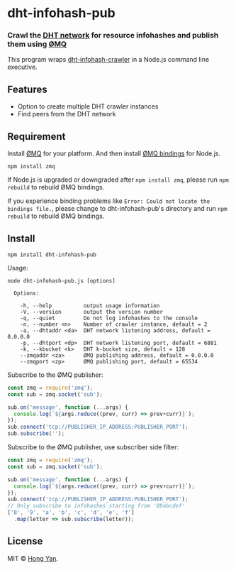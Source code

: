 # dht-infohash-pub

### Crawl the [DHT network](http://www.bittorrent.org/beps/bep_0005.html) for resource infohashes and publish them using [ØMQ](http://zeromq.org/)

This program wraps [dht-infohash-crawler](https://github.com/homeryan/dht-infohash-crawler) in a Node.js command line executive.    

## Features

- Option to create multiple DHT crawler instances 
- Find peers from the DHT network

## Requirement
Install [ØMQ](http://zeromq.org/intro:get-the-software) for your platform. And then install [ØMQ bindings](https://github.com/JustinTulloss/zeromq.node) for Node.js.  
```
npm install zmq
```
If Node.js is upgraded or downgraded after `npm install zmq`, please run `npm rebuild` to rebuild ØMQ bindings.

If you experience binding problems like `Error: Could not locate the bindings file.`, please change to dht-infohash-pub's directory and run `npm rebuild` to rebuild ØMQ bindings. 
## Install

```
npm install dht-infohash-pub
```

Usage:
```
node dht-infohash-pub.js [options]

  Options:

    -h, --help          output usage information
    -V, --version       output the version number
    -q, --quiet         Do not log infohashes to the console
    -n, --number <n>    Number of crawler instance, default = 2
    -a, --dhtaddr <da>  DHT network listening address, default = 0.0.0.0
    -p, --dhtport <dp>  DHT network listening port, default = 6881
    -k, --kbucket <k>   DHT k-bucket size, default = 128
    --zmqaddr <za>      ØMQ publishing address, default = 0.0.0.0
    --zmqport <zp>      ØMQ publishing port, default = 65534
```
Subscribe to the ØMQ publisher:
```js
const zmq = require('zmq');
const sub = zmq.socket('sub');

sub.on('message', function (...args) {
  console.log(`${args.reduce((prev, curr) => prev+curr)}`);
});
sub.connect('tcp://PUBLISHER_IP_ADDRESS:PUBLISHER_PORT');
sub.subscribe('');
```
Subscribe to the ØMQ publisher, use subscriber side filter:
```js
const zmq = require('zmq');
const sub = zmq.socket('sub');

sub.on('message', function (...args) {
  console.log(`${args.reduce((prev, curr) => prev+curr)}`);
});
sub.connect('tcp://PUBLISHER_IP_ADDRESS:PUBLISHER_PORT');
// Only subscribe to infohashes starting from '89abcdef'
['8', '9', 'a', 'b', 'c', 'd', 'e', 'f']
  .map(letter => sub.subscribe(letter));
```
## License

MIT © [Hong Yan](https://github.com/homeryan).